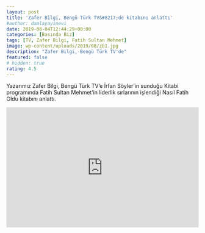 ```yaml
---
layout: post
title: 'Zafer Bilgi, Bengü Türk TV&#8217;de kitabını anlattı'
#author: damlayayinevi
date: 2019-08-04T12:44:29+00:00
categories: [Basında Biz]
tags: [TV, Zafer Bilgi, Fatih Sultan Mehmet]
image: wp-content/uploads/2019/08/zb1.jpg
description: "Zafer Bilgi, Bengü Türk TV'de"
featured: false
# hidden: true
rating: 4.5
---
```

Yazarımız Zafer Bilgi, Bengü Türk TV&#8217;e İrfan Söyler&#8217;in sunduğu Kitabi programında Fatih Sultan Mehmet&#8217;in liderlik sırlarının işlendiği Nasıl Fatih Oldu kitabını anlattı.
<iframe src="https://www.youtube.com/embed/pxbG8szo-ME?rel=0&amp;enablejsapi=1&amp;wmode=opaque" width="100%" height="315" frameborder="0" allowfullscreen="allowfullscreen"></iframe>